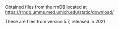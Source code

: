 Obtained files from the rrnDB located at 
https://rrndb.umms.med.umich.edu/static/download/

These are files from version 5.7, released in 2021
